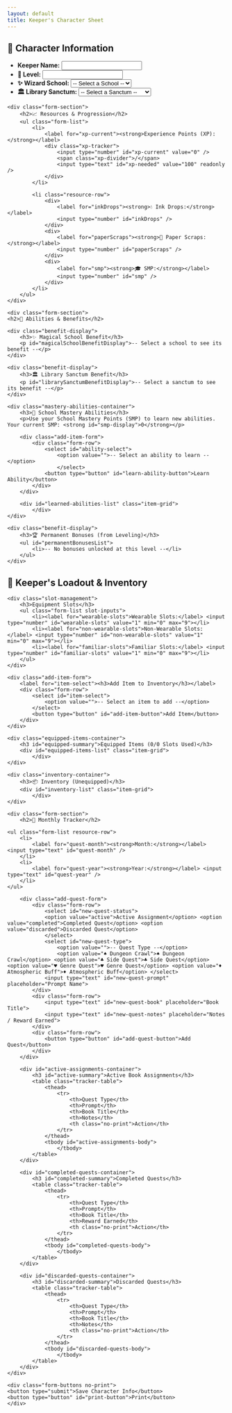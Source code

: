 ```yaml
---
layout: default
title: Keeper's Character Sheet
---
```


<form id="character-sheet">
    <div class="form-section">
        <h2>👤 Character Information</h2>
        <ul class="form-list">
            <li><label for="keeperName"><strong>Keeper Name:</strong></label> <input type="text" id="keeperName" /></li>
            <li><label for="level"><strong>🌟 Level:</strong></label> <input type="number" id="level" /></li>
            <li>
                <label for="wizardSchool"><strong>✨ Wizard School:</strong></label>
                <select id="wizardSchool">
                    <option value="">-- Select a School --</option>
                    <option value="Abjuration">Abjuration</option> <option value="Divination">Divination</option> <option value="Evocation">Evocation</option> <option value="Enchantment">Enchantment</option> <option value="Conjuration">Conjuration</option> <option value="Transmutation">Transmutation</option> </select>
            </li>
            <li>
                <label for="librarySanctum"><strong>🏛️ Library Sanctum:</strong></label>
                <select id="librarySanctum">
                    <option value="">-- Select a Sanctum --</option>
                    <option value="The Spire of Whispers">The Spire of Whispers</option> <option value="The Verdant Athenaeum">The Verdant Athenaeum</option> <option value="The Sunken Archives">The Sunken Archives</option> </select>
            </li>
        </ul>
    </div>

    <div class="form-section">
        <h2>📈 Resources & Progression</h2>
        <ul class="form-list">
            <li>
                <label for="xp-current"><strong>Experience Points (XP):</strong></label>
                <div class="xp-tracker">
                    <input type="number" id="xp-current" value="0" />
                    <span class="xp-divider">/</span>
                    <input type="text" id="xp-needed" value="100" readonly />
                </div>
            </li>

            <li class="resource-row">
                <div>
                    <label for="inkDrops"><strong>💧 Ink Drops:</strong></label>
                    <input type="number" id="inkDrops" />
                </div>
                <div>
                    <label for="paperScraps"><strong>📄 Paper Scraps:</strong></label>
                    <input type="number" id="paperScraps" />
                </div>
                <div>
                    <label for="smp"><strong>🎓 SMP:</strong></label>
                    <input type="number" id="smp" />
                </div>
            </li>
        </ul>
    </div>

    <div class="form-section">
    <h2>🔮 Abilities & Benefits</h2>

    <div class="benefit-display">
        <h3>✨ Magical School Benefit</h3>
        <p id="magicalSchoolBenefitDisplay">-- Select a school to see its benefit --</p>
    </div>

    <div class="benefit-display">
        <h3>🏛️ Library Sanctum Benefit</h3>
        <p id="librarySanctumBenefitDisplay">-- Select a sanctum to see its benefit --</p>
    </div>

    <div class="mastery-abilities-container">
        <h3>🧙 School Mastery Abilities</h3>
        <p>Use your School Mastery Points (SMP) to learn new abilities. Your current SMP: <strong id="smp-display">0</strong></p>
        
        <div class="add-item-form">
            <div class="form-row">
                <select id="ability-select">
                    <option value="">-- Select an ability to learn --</option>
                    </select>
                <button type="button" id="learn-ability-button">Learn Ability</button>
            </div>
        </div>

        <div id="learned-abilities-list" class="item-grid">
            </div>
    </div>

    <div class="benefit-display">
        <h3>🏆 Permanent Bonuses (from Leveling)</h3>
        <ul id="permanentBonusesList">
            <li>-- No bonuses unlocked at this level --</li>
        </ul>
    </div>
</div>
    
<div class="form-section">
    <h2>🎒 Keeper's Loadout & Inventory</h2>

    <div class="slot-management">
        <h3>Equipment Slots</h3>
        <ul class="form-list slot-inputs">
            <li><label for="wearable-slots">Wearable Slots:</label> <input type="number" id="wearable-slots" value="1" min="0" max="9"></li>
            <li><label for="non-wearable-slots">Non-Wearable Slots:</label> <input type="number" id="non-wearable-slots" value="1" min="0" max="9"></li>
            <li><label for="familiar-slots">Familiar Slots:</label> <input type="number" id="familiar-slots" value="1" min="0" max="9"></li>
        </ul>
    </div>

    <div class="add-item-form">
        <label for="item-select"><h3>Add Item to Inventory</h3></label>
        <div class="form-row">
            <select id="item-select">
                <option value="">-- Select an item to add --</option>
            </select>
            <button type="button" id="add-item-button">Add Item</button>
        </div>
    </div>

    <div class="equipped-items-container">
        <h3 id="equipped-summary">Equipped Items (0/0 Slots Used)</h3>
        <div id="equipped-items-list" class="item-grid">
            </div>
    </div>

    <div class="inventory-container">
        <h3>📦 Inventory (Unequipped)</h3>
        <div id="inventory-list" class="item-grid">
            </div>
    </div>
</div>

    <div class="form-section">
        <h2>📅 Monthly Tracker</h2>

    <ul class="form-list resource-row">
        <li>
            <label for="quest-month"><strong>Month:</strong></label> <input type="text" id="quest-month" />
        </li>
        <li>
            <label for="quest-year"><strong>Year:</strong></label> <input type="text" id="quest-year" />
        </li>
    </ul>

        <div class="add-quest-form">
            <div class="form-row">
                <select id="new-quest-status">
                <option value="active">Active Assignment</option> <option value="completed">Completed Quest</option> <option value="discarded">Discarded Quest</option>
                </select>
                <select id="new-quest-type">
                    <option value="">-- Quest Type --</option>
                    <option value="♠ Dungeon Crawl">♠ Dungeon Crawl</option> <option value="♣ Side Quest">♣ Side Quest</option> <option value="♥ Genre Quest">♥ Genre Quest</option> <option value="♦ Atmospheric Buff">♦ Atmospheric Buff</option> </select>
                <input type="text" id="new-quest-prompt" placeholder="Prompt Name">
            </div>
            <div class="form-row">
                <input type="text" id="new-quest-book" placeholder="Book Title">
                <input type="text" id="new-quest-notes" placeholder="Notes / Reward Earned">
            </div>
            <div class="form-row">
                <button type="button" id="add-quest-button">Add Quest</button>
            </div>
        </div>

        <div id="active-assignments-container">
            <h3 id="active-summary">Active Book Assignments</h3>
            <table class="tracker-table">
                <thead>
                    <tr>
                        <th>Quest Type</th>
                        <th>Prompt</th>
                        <th>Book Title</th>
                        <th>Notes</th>
                        <th class="no-print">Action</th>
                    </tr>
                </thead>
                <tbody id="active-assignments-body">
                    </tbody>
            </table>
        </div>

        <div id="completed-quests-container">
            <h3 id="completed-summary">Completed Quests</h3>
            <table class="tracker-table">
                <thead>
                    <tr>
                        <th>Quest Type</th>
                        <th>Prompt</th>
                        <th>Book Title</th>
                        <th>Reward Earned</th>
                        <th class="no-print">Action</th>
                    </tr>
                </thead>
                <tbody id="completed-quests-body">
                    </tbody>
            </table>
        </div>

        <div id="discarded-quests-container">
            <h3 id="discarded-summary">Discarded Quests</h3>
            <table class="tracker-table">
                <thead>
                    <tr>
                        <th>Quest Type</th>
                        <th>Prompt</th>
                        <th>Book Title</th>
                        <th>Notes</th>
                        <th class="no-print">Action</th>
                    </tr>
                </thead>
                <tbody id="discarded-quests-body">
                    </tbody>
            </table>
        </div>
    </div>

    <div class="form-buttons no-print">
    <button type="submit">Save Character Info</button>
    <button type="button" id="print-button">Print</button>
    </div>
</form>